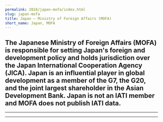 ```yaml
---
permalink: 2018/japan-mofa/index.html
slug: japan-mofa
title: Japan – Ministry of Foreign Affairs (MOFA)
short_name: Japan, MOFA
---
```

The Japanese Ministry of Foreign Affairs (MOFA) is responsible for setting Japan's foreign and development policy and holds jurisdiction over the Japan International Cooperation Agency (JICA). Japan is an influential player in global development as a member of the G7, the G20, and the joint largest shareholder in the Asian Development Bank. Japan is not an IATI member and MOFA does not publish IATI data.
---

---

---
